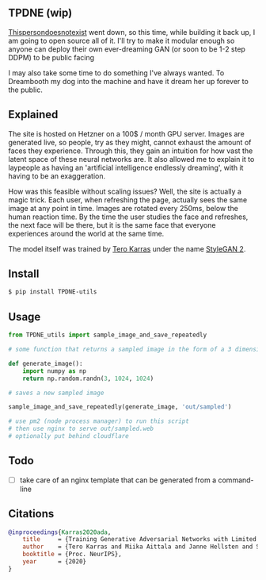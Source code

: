 ## TPDNE (wip)

<a href="https://twitter.com/kasiababis/status/1379370542986330112">Thispersondoesnotexist</a> went down, so this time, while building it back up, I am going to open source all of it. I'll try to make it modular enough so anyone can deploy their own ever-dreaming GAN (or soon to be 1-2 step DDPM) to be public facing

I may also take some time to do something I've always wanted. To Dreambooth my dog into the machine and have it dream her up forever to the public.

## Explained

The site is hosted on Hetzner on a 100$ / month GPU server. Images are generated live, so people, try as they might, cannot exhaust the amount of faces they experience. Through this, they gain an intuition for how vast the latent space of these neural networks are. It also allowed me to explain it to laypeople as having an 'artificial intelligence endlessly dreaming', with it having to be an exaggeration.

How was this feasible without scaling issues? Well, the site is actually a magic trick. Each user, when refreshing the page, actually sees the same image at any point in time. Images are rotated every 250ms, below the human reaction time. By the time the user studies the face and refreshes, the next face will be there, but it is the same face that everyone experiences around the world at the same time.

The model itself was trained by <a href="https://research.nvidia.com/person/tero-karras">Tero Karras</a> under the name <a href="https://arxiv.org/abs/1912.04958">StyleGAN 2</a>.

## Install

```bash
$ pip install TPDNE-utils
```

## Usage

```python
from TPDNE_utils import sample_image_and_save_repeatedly

# some function that returns a sampled image in the form of a 3 dimensional ndarray

def generate_image():
    import numpy as np
    return np.random.randn(3, 1024, 1024)

# saves a new sampled image

sample_image_and_save_repeatedly(generate_image, 'out/sampled')

# use pm2 (node process manager) to run this script
# then use nginx to serve out/sampled.web
# optionally put behind cloudflare

```

## Todo

- [ ] take care of an nginx template that can be generated from a command-line

## Citations

```bibtex
@inproceedings{Karras2020ada,
    title     = {Training Generative Adversarial Networks with Limited Data},
    author    = {Tero Karras and Miika Aittala and Janne Hellsten and Samuli Laine and Jaakko Lehtinen and Timo Aila},
    booktitle = {Proc. NeurIPS},
    year      = {2020}
}
```
